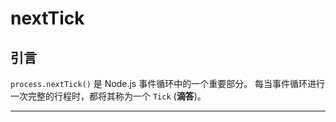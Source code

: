 # nextTick

## 引言

`process.nextTick()` 是 Node.js 事件循环中的一个重要部分。
每当事件循环进行一次完整的行程时，都将其称为一个 `Tick` (**滴答**)。

---